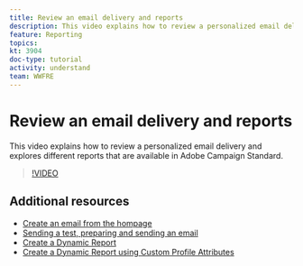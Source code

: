 ```yaml
---
title: Review an email delivery and reports
description: This video explains how to review a personalized email delivery and explores different reports that are available in Adobe Campaign Standard (ACS).
feature: Reporting
topics: 
kt: 3904
doc-type: tutorial
activity: understand
team: WWFRE
---
```


# Review an email delivery and reports

This video explains how to review a personalized email delivery and explores different reports that are available in Adobe Campaign Standard.

>[!VIDEO](https://video.tv.adobe.com/v/21389?quality=12)

## Additional resources

* [Create an email from the hompage](/help/guides/communication-channels/email/create-email-from-homepage.md)
* [Sending a test, preparing and sending an email](/help/guides/communication-channels/email/sending-test-preparing-sending-email.md)
* [Create a Dynamic Report](/help/guides/reporting/creating-a-dynamic-report.md)
* [Create a Dynamic Report using Custom Profile Attributes](/help/guides/reporting/custom-profile-attributes-dynamic-reports.md)
